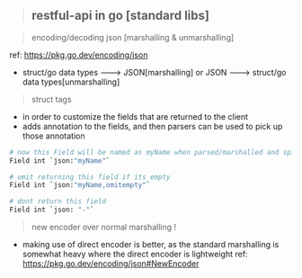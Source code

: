 > ## restful-api in go [standard libs]

> encoding/decoding json [marshalling & unmarshalling]

ref: https://pkg.go.dev/encoding/json

- struct/go data types ---> JSON[marshalling] or JSON ---> struct/go data types[unmarshalling]

> struct tags

- in order to customize the fields that are returned to the client
- adds annotation to the fields, and then parsers can be used to pick up those annotation

```bash
# now this Field will be named as myName when parsed/marshalled and spit back to user/client
Field int `json:"myName"`

# omit returning this field if its empty
Field int `json:"myName,omitempty"`

# dont return this field
Field int `json: "-"`
```

> new encoder over normal marshalling !

- making use of direct encoder is better, as the standard marshalling is somewhat heavy where the direct encoder is lightweight
  ref: https://pkg.go.dev/encoding/json#NewEncoder
